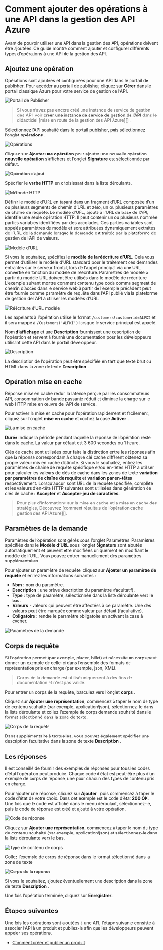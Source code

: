 <properties 
    pageTitle="Comment ajouter des opérations à une API dans la gestion des API Azure | Microsoft Azure" 
    description="Découvrez comment ajouter des opérations à une API dans la gestion des API Azure." 
    services="api-management" 
    documentationCenter="" 
    authors="steved0x" 
    manager="erikre" 
    editor=""/>

<tags 
    ms.service="api-management" 
    ms.workload="mobile" 
    ms.tgt_pltfrm="na" 
    ms.devlang="na" 
    ms.topic="article" 
    ms.date="10/25/2016" 
    ms.author="sdanie"/>

# <a name="how-to-add-operations-to-an-api-in-azure-api-management"></a>Comment ajouter des opérations à une API dans la gestion des API Azure

Avant de pouvoir utiliser une API dans la gestion des API, opérations doivent être ajoutées. Ce guide montre comment ajouter et configurer différents types d’opérations à une API de la gestion des API.

## <a name="add-operation"> </a>Ajoutez une opération

Opérations sont ajoutées et configurées pour une API dans le portail de publisher. Pour accéder au portail de publisher, cliquez sur **Gérer** dans le portail classique Azure pour votre service de gestion de l’API.

![Portail de Publisher][api-management-management-console]

>Si vous n’avez pas encore créé une instance de service de gestion des API, voir [créer une instance de service de gestion de l’API][] dans le didacticiel [mise en route de la gestion des API Azure][] .

Sélectionnez l’API souhaité dans le portail publisher, puis sélectionnez l’onglet **opérations** . 

![Opérations][api-management-operations]

Cliquez sur **Ajouter une opération** pour ajouter une nouvelle opération. **nouvelle opération** s’affichera et l’onglet **Signature** est sélectionnée par défaut.

![Opération d’ajout][api-management-add-operation]

Spécifier le **verbe HTTP** en choisissant dans la liste déroulante.

![Méthode HTTP][api-management-http-method]

<a name="url-template"></a>

Définir le modèle d’URL en tapant dans un fragment d’URL composée d’un ou plusieurs segments de chemin d’URL et zéro, un ou plusieurs paramètres de chaîne de requête. Le modèle d’URL, ajouté à l’URL de base de l’API, identifie une seule opération HTTP. Il peut contenir un ou plusieurs nommée parties variables identifiées par des accolades. Ces parties variables sont appelés paramètres de modèle et sont attribuées dynamiquement extraites de l’URL de la demande lorsque la demande est traitée par la plateforme de gestion de l’API de valeurs.

![Modèle d’URL][api-management-url-template]

<a name="rewrite-url-template"></a>

Si vous le souhaitez, spécifiez le **modèle de la réécriture d’URL**. Cela vous permet d’utiliser le modèle d’URL standard pour le traitement des demandes entrantes sur le serveur frontal, lors de l’appel principal via une URL convertie en fonction du modèle de réécriture. Paramètres de modèle à partir du modèle URL doivent être utilisés dans le modèle de réécriture. L’exemple suivant montre comment contenu type codé comme segment de chemin d’accès dans le service web à partir de l’exemple précédent peut être fournie comme paramètre de requête dans l’API publié via la plateforme de gestion de l’API à utiliser les modèles d’URL.

![Réécriture d’URL modèle][api-management-url-template-rewrite]

Les appelants à l’opération utilise le format `/customers?customerid=ALFKI` et il sera mappé à `/Customers('ALFKI')` lorsque le service principal est appelé.


Nom **d’affichage** et une **Description** fournissent une description de l’opération et servent à fournir une documentation pour les développeurs utilisant cette API dans le portail développeur.

![Description][api-management-description]

La description de l’opération peut être spécifiée en tant que texte brut ou HTML dans la zone de texte **Description** .

## <a name="operation-caching"> </a>Opération mise en cache

Réponse mise en cache réduit la latence perçue par les consommateurs API, consommation de bande passante réduit et diminue la charge sur le web HTTP mise en œuvre de l’API de service. 

Pour activer la mise en cache pour l’opération rapidement et facilement, cliquez sur l’onglet **mise en cache** et cochez la case **Activer** .

![La mise en cache][api-management-caching-tab]

**Durée** indique la période pendant laquelle la réponse de l’opération reste dans le cache. La valeur par défaut est 3 600 secondes ou 1 heure.

Clés de cache sont utilisées pour faire la distinction entre les réponses afin que la réponse correspondant à chaque clé cache différent obtenez sa propre valeur mis en cache distincte. Si vous le souhaitez, entrez les paramètres de chaîne de requête spécifique et/ou en-têtes HTTP à utiliser pour calculer les valeurs de clés de cache dans les zones de texte **variation par paramètres de chaîne de requête** et **variation par en-têtes** respectivement. Lorsqu’aucun sont URL de la requête spécifiée, complète et les valeurs d’en-tête HTTP suivantes sont utilisées dans génération de clés de cache : **Accepter** et **Accepter-jeu de caractères**.

>Pour plus d’informations sur la mise en cache et la mise en cache des stratégies, Découvrez [comment résultats de l’opération cache gestion des API Azure][].


## <a name="request-parameters"> </a>Paramètres de la demande

Paramètres de l’opération sont gérés sous l’onglet Paramètres. Paramètres spécifiés dans le **Modèle d’URL** sous l’onglet **Signature** sont ajoutés automatiquement et peuvent être modifiées uniquement en modifiant le modèle de l’URL. Vous pouvez entrer manuellement des paramètres supplémentaires.

Pour ajouter un paramètre de requête, cliquez sur **Ajouter un paramètre de requête** et entrez les informations suivantes :

-   **Nom** : nom du paramètre.
-   **Description** : une brève description du paramètre (facultatif).
-   **Type** : type de paramètre, sélectionnée dans la liste déroulante vers le bas.
-   **Valeurs** - valeurs qui peuvent être affectées à ce paramètre. Une des valeurs peut être marquée comme valeur par défaut (facultative).
-   **Obligatoire** : rendre le paramètre obligatoire en activant la case à cocher. 

![Paramètres de la demande][api-management-request-parameters]

## <a name="request-body"> </a>Corps de requête

Si l’opération permet (par exemple, placer, billet) et nécessite un corps peut donner un exemple de celle-ci dans l’ensemble des formats de représentation pris en charge (par exemple, json, XML). 

>Corps de la demande est utilisé uniquement à des fins de documentation et n’est pas validé.

Pour entrer un corps de la requête, basculez vers l’onglet **corps** .

Cliquez sur **Ajouter une représentation**, commencez à taper le nom de type de contenu souhaité (par exemple, application/json), sélectionnez-le dans la liste déroulante et collez l’exemple de corps demande souhaité dans le format sélectionné dans la zone de texte. 

![Corps de la requête][api-management-request-body]

Dans supplémentaire à textuelles, vous pouvez également spécifier une description facultative dans la zone de texte **Description** .

## <a name="responses"> </a>Les réponses

Il est conseillé de fournir des exemples de réponses pour tous les codes d’état l’opération peut produire. Chaque code d’état est peut-être plus d’un exemple de corps de réponse, une pour chacun des types de contenu pris en charge. 

Pour ajouter une réponse, cliquez sur **Ajouter** , puis commencez à taper le code d’état de votre choix. Dans cet exemple est le code d’état **200 OK**. Une fois que le code est affiché dans le menu déroulant, sélectionnez-le, puis le code de réponse est créé et ajouté à votre opération.

![Code de réponse][api-management-response-code]

Cliquez sur **Ajouter une représentation**, commencez à taper le nom du type de contenu souhaité (par exemple, application/json) et sélectionnez-le dans la liste déroulante vers le bas.

![Type de contenu de corps][api-management-response-body-content-type]

Collez l’exemple de corps de réponse dans le format sélectionné dans la zone de texte. 

![Corps de la réponse][api-management-response-body]

Si vous le souhaitez, ajoutez éventuellement une description dans la zone de texte **Description** .

Une fois l’opération terminée, cliquez sur **Enregistrer**.


## <a name="next-steps"> </a>Étapes suivantes

Une fois les opérations sont ajoutées à une API, l’étape suivante consiste à associer l’API à un produit et publiez-le afin que les développeurs peuvent appeler ses opérations.

-   [Comment créer et publier un produit][]

[api-management-management-console]: ./media/api-management-howto-add-operations/api-management-management-console.png
[api-management-operations]: ./media/api-management-howto-add-operations/api-management-operations.png
[api-management-add-operation]: ./media/api-management-howto-add-operations/api-management-add-operation.png
[api-management-http-method]: ./media/api-management-howto-add-operations/api-management-http-method.png
[api-management-url-template]: ./media/api-management-howto-add-operations/api-management-url-template.png
[api-management-url-template-rewrite]: ./media/api-management-howto-add-operations/api-management-url-template-rewrite.png
[api-management-description]: ./media/api-management-howto-add-operations/api-management-description.png
[api-management-caching-tab]: ./media/api-management-howto-add-operations/api-management-caching-tab.png
[api-management-request-parameters]: ./media/api-management-howto-add-operations/api-management-request-parameters.png
[api-management-request-body]: ./media/api-management-howto-add-operations/api-management-request-body.png
[api-management-response-code]: ./media/api-management-howto-add-operations/api-management-response-code.png
[api-management-response-body-content-type]: ./media/api-management-howto-add-operations/api-management-response-body-content-type.png
[api-management-response-body]: ./media/api-management-howto-add-operations/api-management-response-body.png


[api-management-contoso-api]: ./media/api-management-howto-add-operations/api-management-contoso-api.png

[api-management-add-new-api]: ./media/api-management-howto-add-operations/api-management-add-new-api.png
[api-management-api-settings]: ./media/api-management-howto-add-operations/api-management-api-settings.png
[api-management-api-settings-credentials]: ./media/api-management-howto-add-operations/api-management-api-settings-credentials.png
[api-management-api-summary]: ./media/api-management-howto-add-operations/api-management-api-summary.png
[api-management-echo-operations]: ./media/api-management-howto-add-operations/api-management-echo-operations.png

[Add an operation]: #add-operation
[Operation caching]: #operation-caching
[Request parameters]: #request-parameters
[Request body]: #request-body
[Responses]: #responses
[Next steps]: #next-steps

[Prise en main avec la gestion des API Azure]: api-management-get-started.md
[Créer une instance de service de gestion de l’API]: api-management-get-started.md#create-service-instance

[How to add operations to an API]: api-management-howto-add-operations.md
[Comment créer et publier un produit]: api-management-howto-add-products.md
[Comment faire pour mettre en cache opération des résultats gestion des API Azure]: api-management-howto-cache.md